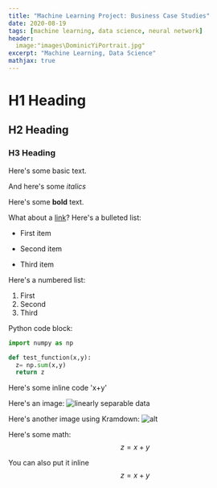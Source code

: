```yaml
---
title: "Machine Learning Project: Business Case Studies"
date: 2020-08-19
tags: [machine learning, data science, neural network]
header:
  image:"images\DominicYiPortrait.jpg"
excerpt: "Machine Learning, Data Science"
mathjax: true
---
```



# H1 Heading

## H2 Heading

### H3 Heading


Here's some basic text.

And here's some *italics*

Here's some **bold** text.

What about a [link](https://github.com/yoonkwon-yi)?
Here's a bulleted list:

* First item
+ Second item
- Third item


Here's a numbered list:
1. First
2. Second
3. Third


Python code block:

```python
import numpy as np

def test_function(x,y):
  z= np.sum(x,y)
  return z
```


Here's some inline code 'x+y'

Here's an image:
<img src="{{site.url}}{{site.baseurl}}/images/DominicYiPortrait.jpg" alt="linearly separable data">


Here's another image using Kramdown:
![alt]({{site.url}}{{site.baseurl}}/images/DominicYiPortrait.jpg)

Here's some math:
$$z=x+y$$

You can also put it inline $$z=x+y$$
